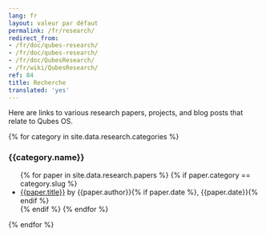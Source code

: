 ```yaml
---
lang: fr
layout: valeur par défaut
permalink: /fr/research/
redirect_from:
- /fr/doc/qubes-research/
- /fr/doc/qubes-research/
- /fr/doc/QubesResearch/
- /fr/wiki/QubesResearch/
ref: 84
title: Recherche
translated: 'yes'
---
```


Here are links to various research papers, projects, and blog posts that relate
to Qubes OS.

{% for category in site.data.research.categories %}
  <h3>{{category.name}}</h3>
  <ul class="add-top more-bottom">
  {% for paper in site.data.research.papers %}
    {% if paper.category == category.slug %}
    <li>
      <a href="{{paper.url}}">{{paper.title}}</a> by {{paper.author}}{% if paper.date %}, {{paper.date}}{% endif %}
    </li>
    {% endif %}
  {% endfor %}
  </ul>
{% endfor %}